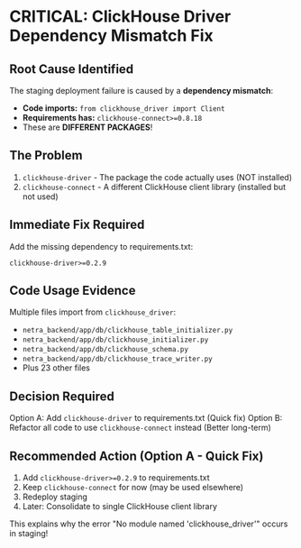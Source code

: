 # CRITICAL: ClickHouse Driver Dependency Mismatch Fix

## Root Cause Identified
The staging deployment failure is caused by a **dependency mismatch**:
- **Code imports:** `from clickhouse_driver import Client`
- **Requirements has:** `clickhouse-connect>=0.8.18`
- These are **DIFFERENT PACKAGES**!

## The Problem
1. `clickhouse-driver` - The package the code actually uses (NOT installed)
2. `clickhouse-connect` - A different ClickHouse client library (installed but not used)

## Immediate Fix Required
Add the missing dependency to requirements.txt:
```
clickhouse-driver>=0.2.9
```

## Code Usage Evidence
Multiple files import from `clickhouse_driver`:
- `netra_backend/app/db/clickhouse_table_initializer.py`
- `netra_backend/app/db/clickhouse_initializer.py`
- `netra_backend/app/db/clickhouse_schema.py`
- `netra_backend/app/db/clickhouse_trace_writer.py`
- Plus 23 other files

## Decision Required
Option A: Add `clickhouse-driver` to requirements.txt (Quick fix)
Option B: Refactor all code to use `clickhouse-connect` instead (Better long-term)

## Recommended Action (Option A - Quick Fix)
1. Add `clickhouse-driver>=0.2.9` to requirements.txt
2. Keep `clickhouse-connect` for now (may be used elsewhere)
3. Redeploy staging
4. Later: Consolidate to single ClickHouse client library

This explains why the error "No module named 'clickhouse_driver'" occurs in staging!